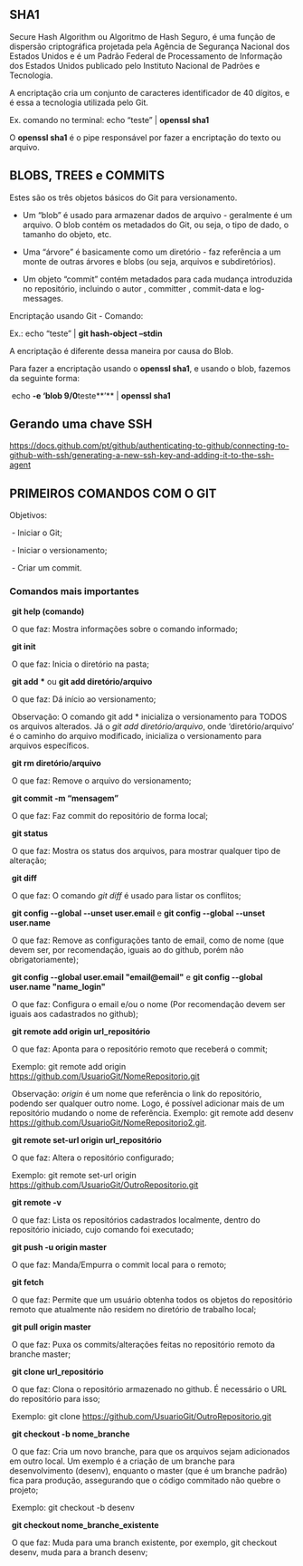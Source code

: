 ## **SHA1** 

Secure Hash Algorithm ou Algoritmo de Hash Seguro, é uma função de dispersão criptográfica projetada pela Agência de Segurança Nacional dos Estados Unidos e é um Padrão Federal de Processamento de Informação dos Estados Unidos publicado pelo Instituto Nacional de Padrões e Tecnologia.

A encriptação cria um conjunto de caracteres identificador de 40 dígitos, e é essa a tecnologia utilizada pelo Git.

Ex. comando no terminal: echo “teste” | **openssl sha1**

O **openssl sha1** é o pipe responsável por fazer a encriptação do texto ou arquivo.

 

## **BLOBS, TREES e COMMITS**

Estes são os três objetos básicos do Git para versionamento.

* Um “blob” é usado para armazenar dados de arquivo - geralmente é um arquivo. O blob contém os metadados do Git, ou seja, o tipo de dado, o tamanho do objeto, etc.

* Uma “árvore” é basicamente como um diretório - faz referência a um monte de outras árvores e blobs (ou seja, arquivos e subdiretórios).

* Um objeto “commit” contém metadados para cada mudança introduzida no repositório, incluindo o autor , committer , commit-data e log-messages.

Encriptação usando Git - Comando:

Ex.: echo “teste” | **git hash-object –stdin**

A encriptação é diferente dessa maneira por causa do Blob.

Para fazer a encriptação usando o **openssl sha1**, e usando o blob, fazemos da seguinte forma:

​     echo **-e ‘blob 9/0**teste**’** | **openssl sha1**



## Gerando uma chave SSH

 https://docs.github.com/pt/github/authenticating-to-github/connecting-to-github-with-ssh/generating-a-new-ssh-key-and-adding-it-to-the-ssh-agent

## **PRIMEIROS COMANDOS COM O GIT**

Objetivos:

​     \- Iniciar o Git;

​     \- Iniciar o versionamento;

​     \- Criar um commit.

### **Comandos mais importantes**

​    **git help (comando)**

​		O que faz: Mostra informações sobre o comando informado;

​	**git init**

​		O que faz: Inicia o diretório na pasta;

​    **git add** __*__  ou **git add diretório/arquivo**

​		O que faz: Dá início ao versionamento;

​		Observação: O comando git add * inicializa o versionamento para TODOS os arquivos alterados. Já o *git add diretório/arquivo*, onde ‘diretório/arquivo’ é o caminho do arquivo modificado, inicializa o versionamento para arquivos específicos.

​	**git rm diretório/arquivo**

​		O que faz: Remove o arquivo do versionamento;

​    **git commit -m “mensagem”**

​		O que faz: Faz commit do repositório de forma local;

​    **git status**

​		O que faz: Mostra os status dos arquivos, para mostrar qualquer tipo de alteração;

​	**git diff**

​		O que faz: O comando *git diff* é usado para listar os conflitos;

​	**git config --global --unset user.email** e **git config --global --unset user.name**  

​		O que faz: Remove as configurações tanto de email, como de nome (que devem ser, por recomendação, iguais ao do github, porém não obrigatoriamente);

​	**git config --global user.email "email@email"** e **git config --global user.name "name_login"**

​		O que faz: Configura o email e/ou o nome (Por recomendação devem ser iguais aos cadastrados no github);

​    **git remote add origin url_repositório** 

​		O que faz: Aponta para o repositório remoto que receberá o commit;

​		Exemplo: git remote add origin https://github.com/UsuarioGit/NomeRepositorio.git

​		Observação: *origin* é um nome que referência o link do repositório, podendo ser qualquer outro nome. Logo, é possível adicionar mais de um repositório mudando o nome de referência. Exemplo: git remote add desenv https://github.com/UsuarioGit/NomeRepositorio2.git.

​	**git remote set-url origin url_repositório** 

​		O que faz: Altera o repositório configurado;

​		Exemplo: git remote set-url origin https://github.com/UsuarioGit/OutroRepositorio.git

​    **git remote -v** 

​		O que faz: Lista os repositórios cadastrados localmente, dentro do repositório iniciado, cujo comando foi executado;

​    **git push -u origin master** 

​		O que faz: Manda/Empurra o commit local para o remoto;

​	**git fetch**

​		O que faz: Permite que um usuário obtenha todos os objetos do repositório remoto que atualmente não residem no diretório de trabalho local;

​	**git pull origin master** 

​		O que faz: Puxa os commits/alterações feitas no repositório remoto da branche master;

​    **git clone url_repositório** 

​		O que faz: Clona o repositório armazenado no github. É necessário o URL do repositório para isso;

​		Exemplo: git clone https://github.com/UsuarioGit/OutroRepositorio.git

​	**git checkout -b nome_branche** 

​		O que faz: Cria um novo branche, para que os arquivos sejam adicionados em outro local. Um exemplo é a criação de um branche para desenvolvimento (desenv), enquanto o master (que é um branche padrão) fica para produção, assegurando que o código commitado não quebre o projeto;

​		Exemplo: git checkout -b desenv

​	**git checkout nome_branche_existente** 

​		O que faz: Muda para uma branch existente, por exemplo, git checkout desenv, muda para a branch desenv;

